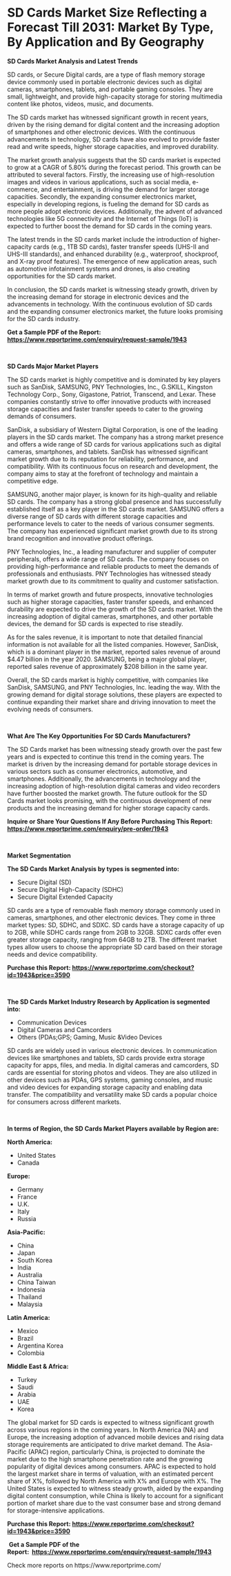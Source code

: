 <p><h1>SD Cards Market Size Reflecting a Forecast Till 2031: Market By Type, By Application and By Geography</h1></p><p><strong>SD Cards Market Analysis and Latest Trends</strong></p>
<p><p>SD cards, or Secure Digital cards, are a type of flash memory storage device commonly used in portable electronic devices such as digital cameras, smartphones, tablets, and portable gaming consoles. They are small, lightweight, and provide high-capacity storage for storing multimedia content like photos, videos, music, and documents.</p><p>The SD cards market has witnessed significant growth in recent years, driven by the rising demand for digital content and the increasing adoption of smartphones and other electronic devices. With the continuous advancements in technology, SD cards have also evolved to provide faster read and write speeds, higher storage capacities, and improved durability.</p><p>The market growth analysis suggests that the SD cards market is expected to grow at a CAGR of 5.80% during the forecast period. This growth can be attributed to several factors. Firstly, the increasing use of high-resolution images and videos in various applications, such as social media, e-commerce, and entertainment, is driving the demand for larger storage capacities. Secondly, the expanding consumer electronics market, especially in developing regions, is fueling the demand for SD cards as more people adopt electronic devices. Additionally, the advent of advanced technologies like 5G connectivity and the Internet of Things (IoT) is expected to further boost the demand for SD cards in the coming years.</p><p>The latest trends in the SD cards market include the introduction of higher-capacity cards (e.g., 1TB SD cards), faster transfer speeds (UHS-II and UHS-III standards), and enhanced durability (e.g., waterproof, shockproof, and X-ray proof features). The emergence of new application areas, such as automotive infotainment systems and drones, is also creating opportunities for the SD cards market.</p><p>In conclusion, the SD cards market is witnessing steady growth, driven by the increasing demand for storage in electronic devices and the advancements in technology. With the continuous evolution of SD cards and the expanding consumer electronics market, the future looks promising for the SD cards industry.</p></p>
<p><strong>Get a Sample PDF of the Report:&nbsp; <a href="https://www.reportprime.com/enquiry/request-sample/1943">https://www.reportprime.com/enquiry/request-sample/1943</a></strong></p>
<p>&nbsp;</p>
<p><strong>SD Cards Major Market Players</strong></p>
<p><p>The SD cards market is highly competitive and is dominated by key players such as SanDisk, SAMSUNG, PNY Technologies, Inc., G.SKILL, Kingston Technology Corp., Sony, Gigastone, Patriot, Transcend, and Lexar. These companies constantly strive to offer innovative products with increased storage capacities and faster transfer speeds to cater to the growing demands of consumers.</p><p>SanDisk, a subsidiary of Western Digital Corporation, is one of the leading players in the SD cards market. The company has a strong market presence and offers a wide range of SD cards for various applications such as digital cameras, smartphones, and tablets. SanDisk has witnessed significant market growth due to its reputation for reliability, performance, and compatibility. With its continuous focus on research and development, the company aims to stay at the forefront of technology and maintain a competitive edge.</p><p>SAMSUNG, another major player, is known for its high-quality and reliable SD cards. The company has a strong global presence and has successfully established itself as a key player in the SD cards market. SAMSUNG offers a diverse range of SD cards with different storage capacities and performance levels to cater to the needs of various consumer segments. The company has experienced significant market growth due to its strong brand recognition and innovative product offerings.</p><p>PNY Technologies, Inc., a leading manufacturer and supplier of computer peripherals, offers a wide range of SD cards. The company focuses on providing high-performance and reliable products to meet the demands of professionals and enthusiasts. PNY Technologies has witnessed steady market growth due to its commitment to quality and customer satisfaction.</p><p>In terms of market growth and future prospects, innovative technologies such as higher storage capacities, faster transfer speeds, and enhanced durability are expected to drive the growth of the SD cards market. With the increasing adoption of digital cameras, smartphones, and other portable devices, the demand for SD cards is expected to rise steadily.</p><p>As for the sales revenue, it is important to note that detailed financial information is not available for all the listed companies. However, SanDisk, which is a dominant player in the market, reported sales revenue of around $4.47 billion in the year 2020. SAMSUNG, being a major global player, reported sales revenue of approximately $208 billion in the same year.</p><p>Overall, the SD cards market is highly competitive, with companies like SanDisk, SAMSUNG, and PNY Technologies, Inc. leading the way. With the growing demand for digital storage solutions, these players are expected to continue expanding their market share and driving innovation to meet the evolving needs of consumers.</p></p>
<p>&nbsp;</p>
<p><strong>What Are The Key Opportunities For SD Cards Manufacturers?</strong></p>
<p><p>The SD Cards market has been witnessing steady growth over the past few years and is expected to continue this trend in the coming years. The market is driven by the increasing demand for portable storage devices in various sectors such as consumer electronics, automotive, and smartphones. Additionally, the advancements in technology and the increasing adoption of high-resolution digital cameras and video recorders have further boosted the market growth. The future outlook for the SD Cards market looks promising, with the continuous development of new products and the increasing demand for higher storage capacity cards.</p></p>
<p><strong>Inquire or Share Your Questions If Any Before Purchasing This Report: <a href="https://www.reportprime.com/enquiry/pre-order/1943">https://www.reportprime.com/enquiry/pre-order/1943</a></strong></p>
<p>&nbsp;</p>
<p><strong>Market Segmentation</strong></p>
<p><strong>The SD Cards Market Analysis by types is segmented into:</strong></p>
<p><ul><li>Secure Digital (SD)</li><li>Secure Digital High-Capacity (SDHC)</li><li>Secure Digital Extended Capacity</li></ul></p>
<p><p>SD cards are a type of removable flash memory storage commonly used in cameras, smartphones, and other electronic devices. They come in three market types: SD, SDHC, and SDXC. SD cards have a storage capacity of up to 2GB, while SDHC cards range from 2GB to 32GB. SDXC cards offer even greater storage capacity, ranging from 64GB to 2TB. The different market types allow users to choose the appropriate SD card based on their storage needs and device compatibility.</p></p>
<p><strong>Purchase this Report:&nbsp;<a href="https://www.reportprime.com/checkout?id=1943&price=3590">https://www.reportprime.com/checkout?id=1943&price=3590</a></strong></p>
<p>&nbsp;</p>
<p><strong>The SD Cards Market Industry Research by Application is segmented into:</strong></p>
<p><ul><li>Communication Devices</li><li>Digital Cameras and Camcorders</li><li>Others (PDAs;GPS; Gaming, Music &Video Devices</li></ul></p>
<p><p>SD cards are widely used in various electronic devices. In communication devices like smartphones and tablets, SD cards provide extra storage capacity for apps, files, and media. In digital cameras and camcorders, SD cards are essential for storing photos and videos. They are also utilized in other devices such as PDAs, GPS systems, gaming consoles, and music and video devices for expanding storage capacity and enabling data transfer. The compatibility and versatility make SD cards a popular choice for consumers across different markets.</p></p>
<p>&nbsp;</p>
<p><strong>In terms of Region, the SD Cards Market Players available by Region are:</strong></p>
<p>
    <p> <strong> North America: </strong>
        <ul>
            <li>United States</li>
            <li>Canada</li>
        </ul>
        </p> 
    <p> <strong> Europe: </strong>
        <ul>
            <li>Germany</li>
            <li>France</li>
            <li>U.K.</li>
            <li>Italy</li>
            <li>Russia</li>
        </ul>
        </p> 
    <p> <strong> Asia-Pacific: </strong>
        <ul>
            <li>China</li>
            <li>Japan</li>
            <li>South Korea</li>
            <li>India</li>
            <li>Australia</li>
            <li>China Taiwan</li>
            <li>Indonesia</li>
            <li>Thailand</li>
            <li>Malaysia</li>
        </ul>
        </p> 
    <p> <strong> Latin America: </strong>
        <ul>
            <li>Mexico</li>
            <li>Brazil</li>
            <li>Argentina Korea</li>
            <li>Colombia</li>
        </ul>
        </p> 
    <p> <strong> Middle East & Africa: </strong>
        <ul>
            <li>Turkey</li>
            <li>Saudi</li>
            <li>Arabia</li>
            <li>UAE</li>
            <li>Korea</li>
        </ul>
    </p>
    </p>
<p><p>The global market for SD cards is expected to witness significant growth across various regions in the coming years. In North America (NA) and Europe, the increasing adoption of advanced mobile devices and rising data storage requirements are anticipated to drive market demand. The Asia-Pacific (APAC) region, particularly China, is projected to dominate the market due to the high smartphone penetration rate and the growing popularity of digital devices among consumers. APAC is expected to hold the largest market share in terms of valuation, with an estimated percent share of X%, followed by North America with X% and Europe with X%. The United States is expected to witness steady growth, aided by the expanding digital content consumption, while China is likely to account for a significant portion of market share due to the vast consumer base and strong demand for storage-intensive applications.</p></p>
<p><strong>Purchase this Report: <a href="https://www.reportprime.com/checkout?id=1943&price=3590">https://www.reportprime.com/checkout?id=1943&price=3590</a></strong></p>
<p>&nbsp;<strong>Get a Sample PDF of the Report:&nbsp;&nbsp;<a href="https://www.reportprime.com/enquiry/request-sample/1943">https://www.reportprime.com/enquiry/request-sample/1943</a></strong></p>
<p><strong></strong></p>
<p>Check more reports on https://www.reportprime.com/</p>
